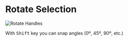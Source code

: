 # Rotate Selection

![Rotate Handles](rotate/rotatehandles.gif)

With <kbd>Shift</kbd> key you can snap angles (0º, 45º, 90º, etc.)
